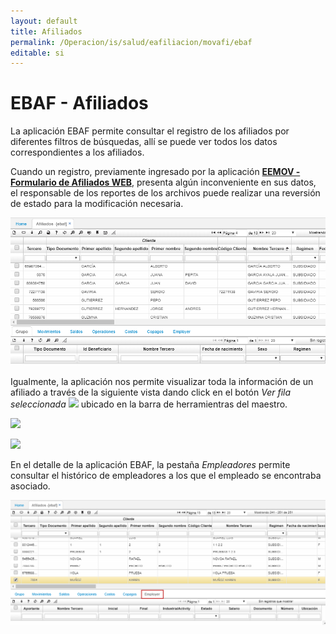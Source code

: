 ```yaml
---
layout: default
title: Afiliados
permalink: /Operacion/is/salud/eafiliacion/movafi/ebaf
editable: si
---
```


# EBAF - Afiliados

La aplicación EBAF permite consultar el registro de los afiliados por diferentes filtros de búsquedas, allí se puede ver todos los datos correspondientes a los afiliados.  

Cuando un registro, previamente ingresado por la aplicación [**EEMOV - Formulario de Afiliados WEB**](http://docs.oasiscom.com/Operacion/crm/portal/cliente/eemov), presenta algún inconveniente en sus datos, el responsable de los reportes de los archivos puede realizar una reversión de estado para la modificación necesaria.  

![](ebaf.png)

Igualmente, la aplicación nos permite visualizar toda la información de un afiliado a través de la siguiente vista dando click en el botón _Ver fila seleccionada_ ![](nuevo.png)  ubicado en la barra de herramientras del maestro.  

![](ver.png)

![](ebaf1.png)

En el detalle de la aplicación EBAF, la pestaña _Empleadores_ permite consultar el histórico de empleadores a los que el empleado se encontraba asociado.  

![](ebaf2.png)